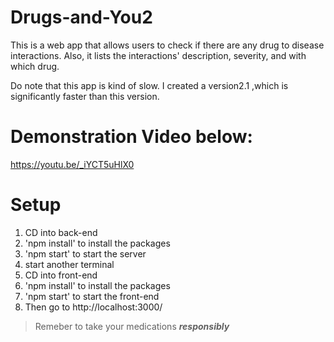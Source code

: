# Drugs-and-You2

This is a  web app that allows users to check if there are any drug to disease interactions. Also, it lists the interactions' description, severity, and with which drug.

Do note that this app is kind of slow. I created a version2.1 ,which is significantly faster than this version.

# Demonstration Video below:
https://youtu.be/_iYCT5uHlX0



 # Setup
1. CD into back-end
2. 'npm install' to install the packages
3. 'npm start' to start the server
4. start another terminal
5. CD into front-end
6. 'npm install' to install the packages
7. 'npm start' to start the front-end
8. Then go to http://localhost:3000/


> Remeber to take your medications ***responsibly***
